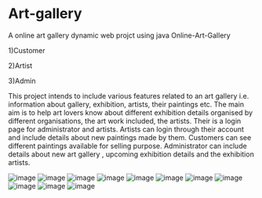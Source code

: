 # Art-gallery
A online art gallery dynamic web projct using java
Online-Art-Gallery

1)Customer

2)Artist

3)Admin

This project intends to include various features related to an art gallery i.e. information about gallery, exhibition, artists, their paintings etc. The main aim is to help art lovers know about different exhibition details organised by different organisations, the art work included, the artists. Their is a login page for administrator and artists. Artists can login through their account and include details about new paintings made by them. Customers can see different paintings available for selling purpose. Administrator can include details about new art gallery , upcoming exhibition details and the exhibition artists.

![image](https://user-images.githubusercontent.com/72001913/134500821-0f43071e-867f-4ebc-9b70-e7f7419a1864.png)
![image](https://user-images.githubusercontent.com/72001913/134500859-98376cf1-dd40-442a-85d7-02ecacec21bf.png)
![image](https://user-images.githubusercontent.com/72001913/134500878-57700871-cfba-4512-8813-18108d5c4b77.png)
![image](https://user-images.githubusercontent.com/72001913/134500900-3ece8340-0153-481f-9353-6358354c42b1.png)
![image](https://user-images.githubusercontent.com/72001913/134500927-98d32a7a-7d9e-4694-8dc2-44a170fe0616.png)
![image](https://user-images.githubusercontent.com/72001913/134500961-bd26626d-4de5-46ab-9b9c-9dcc4cb195af.png)
![image](https://user-images.githubusercontent.com/72001913/134500989-66ef9766-a7c9-4a79-95a9-19d924a865cb.png)
![image](https://user-images.githubusercontent.com/72001913/134501006-e1badefc-fd73-48e3-abc5-118412042cb7.png)
![image](https://user-images.githubusercontent.com/72001913/134501028-4d52ac30-20b9-4ac2-916c-2f1a264151b8.png)
![image](https://user-images.githubusercontent.com/72001913/134501054-7752c86e-1f4d-4214-8a67-22844ed1e02b.png)
![image](https://user-images.githubusercontent.com/72001913/134501076-12bff1b9-ca95-4307-a2f3-a4ae45099344.png)

